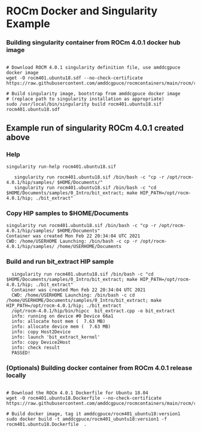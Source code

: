 # ROCm Docker and Singularity Example

### Building singularity container from ROCm 4.0.1 docker hub image
```

# Download ROCM 4.0.1 singularity definition file, use amddcgpuce docker image
wget -O rocm401.ubuntu18.sdf --no-check-certificate https://raw.githubusercontent.com/amddcgpuce/rocmcontainers/main/rocm/rocm401/rocm401.ubuntu18.sdf

# Build singularity image, bootstrap from amddcgpuce docker image
# (replace path to singularity installation as appropriate)
sudo /usr/local/bin/singularity build rocm401.ubuntu18.sif rocm401.ubuntu18.sdf

```

## Example run of singularity ROCm 4.0.1 created above
### Help
```
singularity run-help rocm401.ubuntu18.sif

   singularity run rocm401.ubuntu18.sif /bin/bash -c "cp -r /opt/rocm-4.0.1/hip/samples/ $HOME/Documents/"
   singularity run rocm401.ubuntu18.sif /bin/bash -c "cd $HOME/Documents/samples/0_Intro/bit_extract; make HIP_PATH=/opt/rocm-4.0.1/hip; ./bit_extract"

```

### Copy HIP samples to $HOME/Documents
```
singularity run rocm401.ubuntu18.sif /bin/bash -c "cp -r /opt/rocm-4.0.1/hip/samples/ $HOME/Documents"
Container was created Mon Feb 22 20:34:04 UTC 2021
CWD: /home/USERHOME Launching: /bin/bash -c cp -r /opt/rocm-4.0.1/hip/samples/ /home/USERHOME/Documents
```

### Build and run bit_extract HIP sample
```
  singularity run rocm401.ubuntu18.sif /bin/bash -c "cd $HOME/Documents/samples/0_Intro/bit_extract; make HIP_PATH=/opt/rocm-4.0.1/hip; ./bit_extract"
  Container was created Mon Feb 22 20:34:04 UTC 2021
  CWD: /home/USERHOME Launching: /bin/bash -c cd /home/USERHOME/Documents/samples/0_Intro/bit_extract; make HIP_PATH=/opt/rocm-4.0.1/hip; ./bit_extract
  /opt/rocm-4.0.1/hip/bin/hipcc  bit_extract.cpp -o bit_extract
  info: running on device #0 Device 66a1
  info: allocate host mem (  7.63 MB)
  info: allocate device mem (  7.63 MB)
  info: copy Host2Device
  info: launch 'bit_extract_kernel' 
  info: copy Device2Host
  info: check result
  PASSED!
```

### (Optionals) Building docker container from ROCm 4.0.1 release locally
```

# Download the ROCm 4.0.1 Dockerfile for Ubuntu 18.04
wget -O rocm401.ubuntu18.Dockerfile --no-check-certificate https://raw.githubusercontent.com/amddcgpuce/rocmcontainers/main/rocm/rocm401/rocm401.ubuntu18.Dockerfile

# Build docker image, tag it amddcgpuce/rocm401_ubuntu18:version1
sudo docker build -t amddcgpuce/rocm401_ubuntu18:version1 -f rocm401.ubuntu18.Dockerfile  .

```
